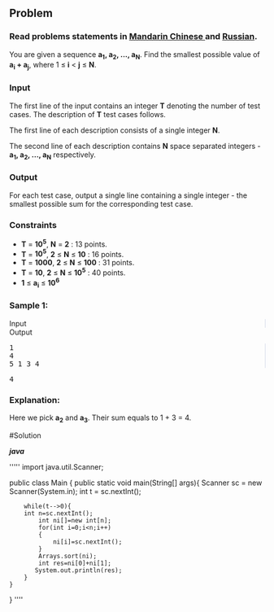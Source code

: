 <div id="problem-statement" class="_problemBody_lulsq_29 print"><h2>Problem</h2>
<h3> Read problems statements in <a target="_blank" href="https://www.codechef.com/download/translated/LTIME13/mandarin/SMPAIR.pdf" rel="nofollow noreferrer noopener">Mandarin Chinese </a> and <a target="_blank" href="https://www.codechef.com/download/translated/LTIME13/russian/SMPAIR.pdf" rel="nofollow noreferrer noopener">Russian</a>.</h3>
<p>You are given a sequence <b>a<sub>1</sub>, a<sub>2</sub>, ..., a<sub>N</sub></b>. Find the smallest possible value of <b>a<sub>i</sub> + a<sub>j</sub></b>, where 1 ≤ <b>i</b> &lt; <b>j</b> ≤ <b>N</b>.</p>
<h3>Input</h3>
<p>The first line of the input contains an integer <b>T</b> denoting the number of test cases. The description of <b>T</b> test cases follows.&nbsp;</p>
<p>The first line of each description consists of a single integer <b>N</b>.</p>
<p>The second line of each description contains <b>N</b> space separated integers - <b>a<sub>1</sub>, a<sub>2</sub>, ..., a<sub>N</sub></b> respectively.
</p><h3>Output</h3>
<p>For each test case, output a single line containing a single integer - the smallest possible sum for the corresponding test case.</p>
<h3>Constraints</h3>
<p>
</p><ul><li><b>T</b> = <b>10<sup>5</sup></b>, <b>N</b> = <b>2</b> : 13 points.</li>
<li><b>T</b> = <b>10<sup>5</sup></b>, <b>2</b> ≤ <b>N</b> ≤ <b>10</b> : 16 points.</li>
<li><b>T</b> = <b>1000</b>, <b>2</b> ≤ <b>N</b> ≤ <b>100</b> : 31 points.</li>
<li><b>T</b> = <b>10</b>, <b>2</b> ≤ <b>N</b> ≤ <b>10<sup>5</sup></b> : 40 points.</li>
<li><b>1</b> ≤ <b>a<sub>i</sub></b> ≤ <b>10<sup>6</sup></b></li>
</ul>
<h3>Sample 1:</h3>
<div data-reactroot="" class="_input_output__table_lulsq_184"><div class="_text_copy__container_lulsq_188"><div class="_text_copy_lulsq_188 _input_top__box_lulsq_198" style="border-right: 1px solid rgb(210, 217, 231);"><span>Input</span><div title="Copy to clipboard" class="" style="pointer-events: all;"><span class="_icon__box_9xn05_2 undefined"><i class="_copy__icon_9xn05_14"></i></span></div></div><div class="_text_copy_lulsq_188 _ouput_top__box_lulsq_201"><span>Output</span><div title="Copy to clipboard" class="" style="pointer-events: all;"><span class="_icon__box_9xn05_2 undefined"><i class="_copy__icon_9xn05_14"></i></span></div></div></div><div class="_values__container_lulsq_204"><div class="_values_lulsq_204" style="border-right: 1px solid rgb(210, 217, 231);"><pre>1
4
5 1 3 4</pre></div><div class="_values_lulsq_204"><pre>4</pre></div></div></div>
<h3>Explanation:</h3>
<p>Here we pick <b>a<sub>2</sub></b> and <b>a<sub>3</sub></b>. Their sum equals to 1 + 3 = 4.</p></div>
#Solution

***java***

'''''
import java.util.Scanner;

public class Main {
    public static void main(String[] args){
         Scanner sc = new Scanner(System.in);
        int t = sc.nextInt();  

        while(t-->0){          
        int n=sc.nextInt();
		    int ni[]=new int[n];
		    for(int i=0;i<n;i++)
		    {
		        ni[i]=sc.nextInt();
		    }
		    Arrays.sort(ni);
		    int res=ni[0]+ni[1];
		   System.out.println(res);
        }
    }
}
''''